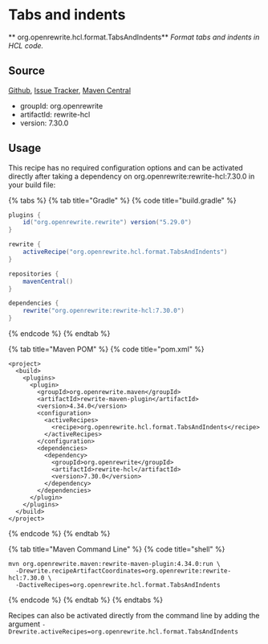 # Tabs and indents

** org.openrewrite.hcl.format.TabsAndIndents**
_Format tabs and indents in HCL code._

## Source

[Github](https://github.com/openrewrite/rewrite-hcl), [Issue Tracker](https://github.com/openrewrite/rewrite-hcl/issues), [Maven Central](https://search.maven.org/artifact/org.openrewrite/rewrite-hcl/7.30.0/jar)

* groupId: org.openrewrite
* artifactId: rewrite-hcl
* version: 7.30.0


## Usage

This recipe has no required configuration options and can be activated directly after taking a dependency on org.openrewrite:rewrite-hcl:7.30.0 in your build file:

{% tabs %}
{% tab title="Gradle" %}
{% code title="build.gradle" %}
```groovy
plugins {
    id("org.openrewrite.rewrite") version("5.29.0")
}

rewrite {
    activeRecipe("org.openrewrite.hcl.format.TabsAndIndents")
}

repositories {
    mavenCentral()
}

dependencies {
    rewrite("org.openrewrite:rewrite-hcl:7.30.0")
}
```
{% endcode %}
{% endtab %}

{% tab title="Maven POM" %}
{% code title="pom.xml" %}
```markup
<project>
  <build>
    <plugins>
      <plugin>
        <groupId>org.openrewrite.maven</groupId>
        <artifactId>rewrite-maven-plugin</artifactId>
        <version>4.34.0</version>
        <configuration>
          <activeRecipes>
            <recipe>org.openrewrite.hcl.format.TabsAndIndents</recipe>
          </activeRecipes>
        </configuration>
        <dependencies>
          <dependency>
            <groupId>org.openrewrite</groupId>
            <artifactId>rewrite-hcl</artifactId>
            <version>7.30.0</version>
          </dependency>
        </dependencies>
      </plugin>
    </plugins>
  </build>
</project>
```
{% endcode %}
{% endtab %}

{% tab title="Maven Command Line" %}
{% code title="shell" %}
```shell
mvn org.openrewrite.maven:rewrite-maven-plugin:4.34.0:run \
  -Drewrite.recipeArtifactCoordinates=org.openrewrite:rewrite-hcl:7.30.0 \
  -DactiveRecipes=org.openrewrite.hcl.format.TabsAndIndents
```
{% endcode %}
{% endtab %}
{% endtabs %}

Recipes can also be activated directly from the command line by adding the argument `-Drewrite.activeRecipes=org.openrewrite.hcl.format.TabsAndIndents`
